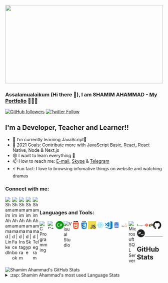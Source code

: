 <a href="#"><img width="100%" color="white" src="https://www.htmlden.com/wp-content/themes/ks/img/web-developer-master-tn.svg" height="250px"/></a>

### Assalamualaikum (Hi there 👋), I am SHAMIM AHAMMAD - [My Portfolio][website] 👨🏼‍💻
[![GitHub followers](https://img.shields.io/github/followers/shamim-a?color=%23181717&label=Follows&logo=GitHub&style=for-the-badge)](https://github.com/shamim-a)
[![Twitter Follow](https://img.shields.io/twitter/follow/iamshamim0?color=1DA1F2&logo=twitter&style=for-the-badge)](https://twitter.com/intent/follow?original_referer=https%3A%2F%2Fgithub.com%2Fiamshamim0&screen_name=iamshamim0)

## I'm a Developer, Teacher and Learner!!

* 🌱 I’m currently learning JavaScript🤔
* 🥅 2021 Goals: Contribute more with JavaScript Basic, React, React Native, Node & Next.js
* 😄 I want to learn everything 🤣
* 📫 How to reach me: [E-mail][Email], [Skype][Skype] & [Telegram][Telegram]
* ⚡ Fun fact: I love to browsing infomative things on website and watching dramas

### Connect with me:

[<img align="left" alt="Shamim Ahammad | LinkedIn" width="22px" src="https://cdn.jsdelivr.net/npm/simple-icons@v3/icons/linkedin.svg" />][linkedin]
[<img align="left" alt="Shamim Ahammad | Facebook" width="22px" src="https://cdn.jsdelivr.net/npm/simple-icons@v3/icons/facebook.svg" />][Facebook]
[<img align="left" alt="Shamim Ahammad | Instagram" width="22px" src="https://cdn.jsdelivr.net/npm/simple-icons@v3/icons/instagram.svg" />][instagram]
[<img align="left" alt="Shamim Ahammad | Skype" width="22px" src="https://cdn.jsdelivr.net/npm/simple-icons@v3/icons/skype.svg" />][Skype]
[<img align="left" alt="Shamim Ahammad | Telegram" width="22px" src="https://unpkg.com/simple-icons@v4/icons/telegram.svg" />][Telegram]

<br/>

<!--Languages And Tools-->
### Languages and Tools:

<img align="left" alt="C Programming" width="26px" src="https://cdn.iconscout.com/icon/free/png-512/c-programming-569564.png" />
<img align="left" alt="C++" height="25px" width="25px" src="https://upload.wikimedia.org/wikipedia/commons/thumb/1/18/ISO_C%2B%2B_Logo.svg/306px-ISO_C%2B%2B_Logo.svg.png" />
<img align="left" alt="C_Sharp" width="26px" src="https://raw.githubusercontent.com/github/explore/80688e429a7d4ef2fca1e82350fe8e3517d3494d/topics/csharp/csharp.png" />
<img align="left" alt="Visual Studio" width="26px" src="https://upload.wikimedia.org/wikipedia/commons/thumb/5/59/Visual_Studio_Icon_2019.svg/1200px-Visual_Studio_Icon_2019.svg.png" />
<img align="left" alt="HTML5" width="26px" src="https://raw.githubusercontent.com/github/explore/80688e429a7d4ef2fca1e82350fe8e3517d3494d/topics/html/html.png" />
<img align="left" alt="CSS3" width="26px" src="https://raw.githubusercontent.com/github/explore/80688e429a7d4ef2fca1e82350fe8e3517d3494d/topics/css/css.png" />
<img align="left" alt="JavaScript" width="26px" src="https://raw.githubusercontent.com/github/explore/80688e429a7d4ef2fca1e82350fe8e3517d3494d/topics/javascript/javascript.png"/>
<img align="left" alt="React" width="26px" src="https://raw.githubusercontent.com/github/explore/80688e429a7d4ef2fca1e82350fe8e3517d3494d/topics/react/react.png"/>
<img align="left" alt="Visual Studio Code" width="26px" src="https://raw.githubusercontent.com/github/explore/80688e429a7d4ef2fca1e82350fe8e3517d3494d/topics/visual-studio-code/visual-studio-code.png" />
<img align="left" alt="SQL" width="26px" src="https://raw.githubusercontent.com/github/explore/80688e429a7d4ef2fca1e82350fe8e3517d3494d/topics/sql/sql.png" />
<img align="left" alt="MySQL" width="26px" src="https://raw.githubusercontent.com/github/explore/80688e429a7d4ef2fca1e82350fe8e3517d3494d/topics/mysql/mysql.png" />
<img align="left" alt="Microsoft SQL Server" width="26px" src="https://cdn.freelogovectors.net/wp-content/uploads/2019/02/sql-server-logo.png"/>
<img align="left" alt="MongoDB" width="26px" src="https://raw.githubusercontent.com/github/explore/80688e429a7d4ef2fca1e82350fe8e3517d3494d/topics/mongodb/mongodb.png" />
<img align="left" alt="Git" width="26px" src="https://raw.githubusercontent.com/github/explore/80688e429a7d4ef2fca1e82350fe8e3517d3494d/topics/git/git.png" />
<img align="left" alt="GitHub" width="26px" src="https://raw.githubusercontent.com/github/explore/78df643247d429f6cc873026c0622819ad797942/topics/github/github.png" />
<img align="left" alt="Terminal" width="26px" src="https://raw.githubusercontent.com/github/explore/80688e429a7d4ef2fca1e82350fe8e3517d3494d/topics/terminal/terminal.png"/>

<br />
<br />

---

  ## GitHub Stats
  <img align="center" width="70%" alt="Shamim Ahammad's GitHub Stats" src="https://github-readme-stats-shamim-a.vercel.app/api?username=shamim-a&&show_icons=true&title_color=ffffff&icon_color=bb2acf&text_color=daf7dc&bg_color=151515"/>

<br/>


 <details>
  <summary>:zap:  Shamim Ahammad's most used Language Stats</summary>
  
  
 <img align="left" width="70%" src="https://github-readme-stats.vercel.app/api/top-langs/?username=shamim-a&card_width=550&&show_icons=true&title_color=ffffff&icon_color=bb2acf&text_color=daf7dc&bg_color=151515"/>

</details>
  
<!--Link and Social Network-->
[website]: https://shamim-a.github.io/personal-web
[Email]: https://mail.google.com/mail/u/0/#inbox?compose=DmwnWtVcKKRvBZDWZpdrKTqsJzVwHZzspGkPMMGLVFWhJbBjklbNgtwKgkwrZrXMhGXJqMWwrpJv
[Facebook]: https://www.facebook.com/shamimahammad.sa
[Twitter]: https://twitter.com/iamshamim0
[instagram]: https://instagram.com/iamsham_im
[Linkedin]: https://www.linkedin.com/in/shamim-a
[Skype]: https://join.skype.com/invite/yGNotx9MVAA5
[Telegram]: https://t.me/saShamim
